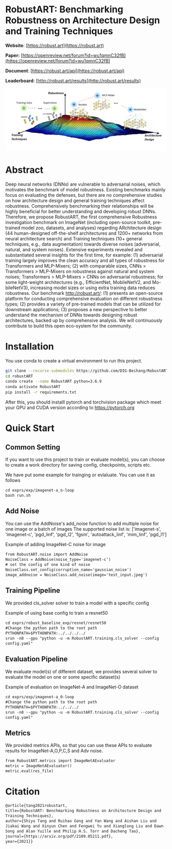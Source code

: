 # RobustART: Benchmarking Robustness on Architecture Design and Training Techniques

**Website**: [https://robust.art](https://robust.art)

**Paper:** [https://openreview.net/forum?id=wu1qmnC32fB](https://openreview.net/forum?id=wu1qmnC32fB)

**Document**: [https://robust.art/api](https://robust.art/api)

**Leaderboard**: [http://robust.art/results](http://robust.art/results)

<p align="center"><img src="website_main.png" width="700">


# Abstract
Deep neural networks (DNNs) are vulnerable to adversarial noises, which motivates the benchmark of model robustness. 
Existing benchmarks mainly focus on evaluating the defenses, but there are no comprehensive studies on how architecture
design and general training techniques affect robustness. Comprehensively benchmarking their relationships will be 
highly beneficial for better understanding and developing robust DNNs. Therefore, we propose RobustART, the first comprehensive Robustness investigation benchmark on ImageNet (including open-source toolkit, pre-trained model zoo, datasets, and analyses) regarding ARchitecture
design (44 human-designed off-the-shelf architectures and 1200+ networks from
neural architecture search) and Training techniques (10+ general techniques, e.g.,
data augmentation) towards diverse noises (adversarial, natural, and system noises).
Extensive experiments revealed and substantiated several insights for the first time,
for example: (1) adversarial training largely improves the clean accuracy and
all types of robustness for Transformers and MLP-Mixers; (2) with comparable
sizes, CNNs > Transformers > MLP-Mixers on robustness against natural and
system noises; Transformers > MLP-Mixers > CNNs on adversarial robustness; 
for some light-weight architectures (e.g., EfficientNet, MobileNetV2, and Mo-
 bileNetV3), increasing model sizes or using extra training data reduces robustness.
 Our benchmark http://robust.art/: (1) presents an open-source platform for
 conducting comprehensive evaluation on different robustness types; (2) provides a
 variety of pre-trained models that can be utilized for downstream applications; (3)
 proposes a new perspective to better understand the mechanism of DNNs towards
 designing robust architectures, backed up by comprehensive analysis. We will
 continuously contribute to build this open eco-system for the community.

# Installation
You use conda to create a virtual environment to run this project.

```bash
git clone --recurse-submodules https://github.com/DIG-Beihang/RobustART.git
cd robustART
conda create --name RobustART python=3.6.9
conda activate RobustART
pip install -r requirements.txt
```
After this, you should installl pytorch and torchvision package which meet your GPU and CUDA version according to https://pytorch.org
	
Quick Start
=====================================

Common Setting
--------------
If you want to use this project to train or evaluate model(s), you can choose to create a work directory for saving config, checkpoints, scripts etc.

We have put some example for trainging or evlaluate. You can use it as follows


	cd exprs/exp/imagenet-a_o-loop
	bash run.sh


Add Noise
---------
You can use the AddNoise's add_noise function to add multiple noise for one image or a batch of images
The supported noise list is: ['imagenet-s', 'imagenet-c', 'pgd_linf', 'pgd_l2', 'fgsm', 'autoattack_linf', 'mim_linf', 'pgd_l1']

Example of adding ImageNet-C noise for image


	from RobustART.noise import AddNoise
	NoiseClass = AddNoise(noise_type='imagenet-c')
	# set the config of one kind of noise
	NoiseClass.set_config(corruption_name='gaussian_noise')
	image_addnoise = NoiseClass.add_noise(image='test_input.jpeg')

Training Pipeline
-----------------
We provided cls_solver solver to train a model with a specific config

Example of using base config to train a resnet50

	cd exprs/robust_baseline_exp/resnet/resnet50
	#Change the python path to the root path
	PYTHONPATH=$PYTHONPATH:../../../../
	srun -n8 --gpu "python -u -m RobustART.training.cls_solver --config config.yaml"


Evaluation Pipeline
-------------------
We evaluate model(s) of different dataset, we provides several solver to evaluate the model on one or some specific dataset(s)

Example of evaluation on ImageNet-A and ImageNet-O dataset


	cd exprs/exp/imagenet-a_0-loop
	#Change the python path to the root path
	PYTHONPATH=$PYTHONPATH:../../../
	srun -n8 --gpu "python -u -m RobustART.training.cls_solver --config config.yaml"


Metrics
-------
We provided metrics APIs, so that you can use these APIs to evaluate results for ImageNet-A,O,P,C,S and Adv noise.


	from RobustART.metrics import ImageNetAEvaluator
	metric = ImageNetAEvaluator()
	metric.eval(res_file)

     
# Citation
```
@article{tang2021robustart,
title={RobustART: Benchmarking Robustness on Architecture Design and Training Techniques},
author={Shiyu Tang and Ruihao Gong and Yan Wang and Aishan Liu and Jiakai Wang and Xinyun Chen and Fengwei Yu and Xianglong Liu and Dawn Song and Alan Yuille and Philip H.S. Torr and Dacheng Tao},
journal={https://arxiv.org/pdf/2109.05211.pdf},
year={2021}}
```

